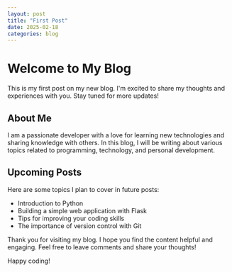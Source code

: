 ```yaml
---
layout: post
title: "First Post"
date: 2025-02-18
categories: blog
---
```




# Welcome to My Blog

This is my first post on my new blog. I'm excited to share my thoughts and experiences with you. Stay tuned for more updates!

## About Me

I am a passionate developer with a love for learning new technologies and sharing knowledge with others. In this blog, I will be writing about various topics related to programming, technology, and personal development.

## Upcoming Posts

Here are some topics I plan to cover in future posts:

- Introduction to Python
- Building a simple web application with Flask
- Tips for improving your coding skills
- The importance of version control with Git

Thank you for visiting my blog. I hope you find the content helpful and engaging. Feel free to leave comments and share your thoughts!

Happy coding!

```
